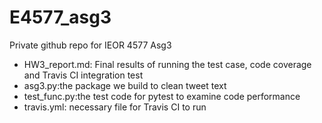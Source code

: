 # E4577_asg3
Private github repo for IEOR 4577 Asg3

- HW3_report.md: Final results of running the test case, code coverage and Travis CI integration test
- asg3.py:the package we build to clean tweet text
- test_func.py:the test code for pytest to examine code performance
- travis.yml: necessary file for Travis CI to run
